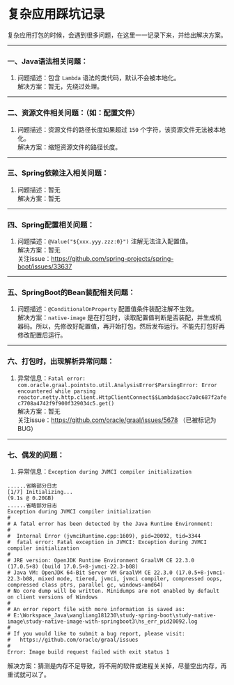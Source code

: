 # 复杂应用踩坑记录

复杂应用打包的时候，会遇到很多问题，在这里一一记录下来，并给出解决方案。

------------------------------------------------------------------

### 一、Java语法相关问题：

1. 问题描述：包含 `Lambda` 语法的类代码，默认不会被本地化。<br>
   解决方案：暂无，先绕过处理。

------------------

### 二、资源文件相关问题：（如：配置文件）
 
1. 问题描述：资源文件的路径长度如果超过 `150` 个字符，该资源文件无法被本地化。<br>
   解决方案：缩短资源文件的路径长度。

------------------

### 三、Spring依赖注入相关问题：

1. 问题描述：暂无 <br>
   解决方案：暂无 <br>

------------------

### 四、Spring配置相关问题：

1. 问题描述：`@Value("${xxx.yyy.zzz:0}")` 注解无法注入配置值。<br>
   解决方案：暂无 <br>
   关注issue：https://github.com/spring-projects/spring-boot/issues/33637 <br>

------------------

### 五、SpringBoot的Bean装配相关问题：

1. 问题描述：`@ConditionalOnProperty` 配置值条件装配注解不生效。 <br>
   解决方案：`native-image` 是在打包时，读取配置值判断是否装配，并生成机器码。所以，先修改好配置值，再开始打包，然后发布运行。不能先打包好再修改配置后运行。 <br>

------------------

### 六、打包时，出现解析异常问题：

1. 异常信息：`Fatal error: com.oracle.graal.pointsto.util.AnalysisError$ParsingError: Error encountered while parsing reactor.netty.http.client.HttpClientConnect$$Lambda$acc7a0c687f2afec7708a4742f9f900f329034c5.get()` <br>
   解决方案：暂无 <br>
   关注issue：https://github.com/oracle/graal/issues/5678 （已被标记为BUG） <br>

------------------

### 七、偶发的问题：

1. 异常信息：`Exception during JVMCI compiler initialization` <br>
```log
......省略部分日志
[1/7] Initializing...                                                                                    (9.1s @ 0.20GB)
......省略部分日志
Exception during JVMCI compiler initialization
#
# A fatal error has been detected by the Java Runtime Environment:
#
#  Internal Error (jvmciRuntime.cpp:1609), pid=20092, tid=3344
#  fatal error: Fatal exception in JVMCI: Exception during JVMCI compiler initialization
#
# JRE version: OpenJDK Runtime Environment GraalVM CE 22.3.0 (17.0.5+8) (build 17.0.5+8-jvmci-22.3-b08)
# Java VM: OpenJDK 64-Bit Server VM GraalVM CE 22.3.0 (17.0.5+8-jvmci-22.3-b08, mixed mode, tiered, jvmci, jvmci compiler, compressed oops, compressed class ptrs, parallel gc, windows-amd64)
# No core dump will be written. Minidumps are not enabled by default on client versions of Windows
#
# An error report file with more information is saved as:
# E:\Workspace_Java\wangliang181230\study-spring-boot\study-native-image\study-native-image-with-springboot3\hs_err_pid20092.log
#
# If you would like to submit a bug report, please visit:
#   https://github.com/oracle/graal/issues
#
Error: Image build request failed with exit status 1
```
   解决方案：猜测是内存不足导致，将不用的软件或进程关关掉，尽量空出内存，再重试就可以了。 <br>